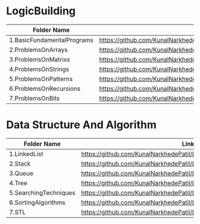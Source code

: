 # LogicBuilding

| Folder Name             | Link Of Folders                                                                   |
| ----------------- | ------------------------------------------------------------------ |
1.BasicFundamentalPrograms   |https://github.com/KunalNarkhedePatil/LogicBuilding/tree/main/FundamentalProblems
2.ProblemsOnArrays   |https://github.com/KunalNarkhedePatil/LogicBuilding/tree/main/ProblemsOnArrays
3.ProblemsOnMatrixs   |https://github.com/KunalNarkhedePatil/LogicBuilding/tree/main/ProblemsOnMatrixs
4.ProblemsOnStrings   |https://github.com/KunalNarkhedePatil/LogicBuilding/tree/main/ProblemsOnStrings
5.ProblemsOnPatterns   |https://github.com/KunalNarkhedePatil/LogicBuilding/tree/main/ProblemsOnPatterns
6.ProblemsOnRecursions   |https://github.com/KunalNarkhedePatil/LogicBuilding/tree/main/ProblemsOnRecursions
7.ProblemsOnBits   |https://github.com/KunalNarkhedePatil/LogicBuilding/tree/main/ProblemsOnRecursions

# Data Structure And Algorithm

| Folder Name             | Link Of Folders                                                                   |
| ----------------- | ------------------------------------------------------------------ |
1.LinkedList   |https://github.com/KunalNarkhedePatil/LogicBuilding/tree/main/FundamentalProblems
2.Stack   |https://github.com/KunalNarkhedePatil/LogicBuilding/tree/main/ProblemsOnArrays
3.Queue   |https://github.com/KunalNarkhedePatil/LogicBuilding/tree/main/ProblemsOnMatrixs
4.Tree   |https://github.com/KunalNarkhedePatil/LogicBuilding/tree/main/ProblemsOnStrings
5.SearchingTechniques   |https://github.com/KunalNarkhedePatil/LogicBuilding/tree/main/ProblemsOnPatterns
6.SortingAlgorithms   |https://github.com/KunalNarkhedePatil/LogicBuilding/tree/main/ProblemsOnRecursions
7.STL   |https://github.com/KunalNarkhedePatil/LogicBuilding/tree/main/ProblemsOnRecursions



